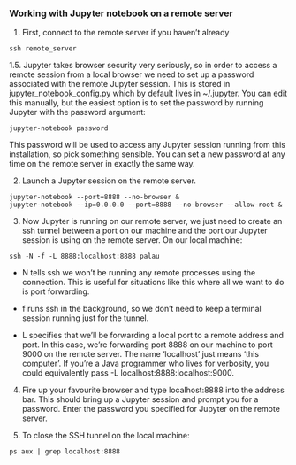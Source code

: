 ---
---
### Working with Jupyter notebook on a remote  server ###

1. First, connect to the remote server if you haven’t already

```
ssh remote_server
```

1.5. Jupyter takes browser security very seriously, so in order to access a remote session from a local browser we need to set up a password associated with the remote Jupyter session. This is stored in jupyter_notebook_config.py which by default lives in ~/.jupyter. You can edit this manually, but the easiest option is to set the password by running Jupyter with the password argument:

```
jupyter-notebook password
```

This password will be used to access any Jupyter session running from this installation, so pick something sensible. You can set a new password at any time on the remote server in exactly the same way.

2. Launch a Jupyter session on the remote server.

```
jupyter-notebook --port=8888 --no-browser &
jupyter-notebook --ip=0.0.0.0 --port=8888 --no-browser --allow-root &
```

3. Now Jupyter is running on our remote server, we just need to create an ssh tunnel between a port on our machine and the port our Jupyter session is using on the remote server. On our local machine:

```
ssh -N -f -L 8888:localhost:8888 palau
```

- N tells ssh we won’t be running any remote processes using the connection. This is useful for situations like this where all we want to do is port forwarding.

- f runs ssh in the background, so we don’t need to keep a terminal session running just for the tunnel.

- L specifies that we’ll be forwarding a local port to a remote address and port. In this case, we’re forwarding port 8888 on our machine to port 9000 on the remote server. The name ‘localhost’ just means ‘this computer’. If you’re a Java programmer who lives for verbosity, you could equivalently pass -L localhost:8888:localhost:9000.

4. Fire up your favourite browser and type localhost:8888 into the address bar. This should bring up a Jupyter session and prompt you for a password. Enter the password you specified for Jupyter on the remote server.

5. To close the SSH tunnel on the local machine:

```
ps aux | grep localhost:8888
```
